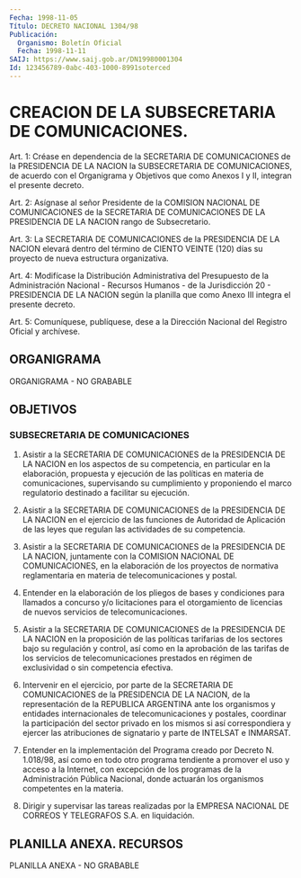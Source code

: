 ```yaml
---
Fecha: 1998-11-05
Título: DECRETO NACIONAL 1304/98
Publicación:
  Organismo: Boletín Oficial
  Fecha: 1998-11-11
SAIJ: https://www.saij.gob.ar/DN19980001304
Id: 123456789-0abc-403-1000-8991soterced
---
```

# CREACION DE LA SUBSECRETARIA DE COMUNICACIONES.

<a id="1"></a>
Art. 1: Créase en dependencia de la SECRETARIA DE COMUNICACIONES de la PRESIDENCIA  DE  LA NACION la SUBSECRETARIA DE COMUNICACIONES, de acuerdo con el Organigrama  y Objetivos que como Anexos I y II, integran el presente decreto.

<a id="2"></a>
Art.  2: Asígnase al señor Presidente de la COMISION  NACIONAL  DE COMUNICACIONES de la SECRETARIA DE COMUNICACIONES DE LA PRESIDENCIA DE LA NACION rango de Subsecretario.

<a id="3"></a>
Art. 3:  La  SECRETARIA  DE COMUNICACIONES de la PRESIDENCIA DE LA NACION elevará dentro del término  de  CIENTO  VEINTE (120) días su proyecto de nueva estructura organizativa.

<a id="4"></a>
Art. 4: Modifícase la Distribución Administrativa  del Presupuesto de la Administración Nacional - Recursos Humanos - de la Jurisdicción  20  - PRESIDENCIA DE LA NACION según la planilla  que como Anexo III integra el presente decreto.

<a id="5"></a>
Art. 5: Comuníquese,  publíquese, dese a la Dirección Nacional del Registro Oficial y archívese.

## ORGANIGRAMA

<a id="1"></a>
ORGANIGRAMA - NO GRABABLE

## OBJETIVOS

### SUBSECRETARIA DE COMUNICACIONES

<a id="1"></a>
1. Asistir a la SECRETARIA DE COMUNICACIONES  de  la PRESIDENCIA DE LA NACION  en  los  aspectos  de  su competencia, en particular  en  la  elaboración,  propuesta  y ejecución  de  las políticas en materia de comunicaciones, supervisando su cumplimiento  y  proponiendo  el  marco regulatorio  destinado  a facilitar su ejecución.

2. Asistir a la SECRETARIA DE COMUNICACIONES de la PRESIDENCIA DE LA  NACION  en  el  ejercicio  de  las funciones  de  Autoridad  de Aplicación  de  las  leyes  que  regulan   las  actividades  de  su competencia.

3. Asistir a la SECRETARIA DE COMUNICACIONES de la PRESIDENCIA DE LA NACION, juntamente con la COMISION NACIONAL  DE  COMUNICACIONES, en  la  elaboración de los proyectos de normativa reglamentaria  en materia de  telecomunicaciones y postal.

4.  Entender  en  la  elaboración  de  los  pliegos  de  bases  y condiciones    para  llamados  a  concurso y/o licitaciones para el otorgamiento de licencias de nuevos servicios de telecomunicaciones.

5. Asistir a la SECRETARIA DE COMUNICACIONES de la PRESIDENCIA DE LA  NACION en la proposición de las  políticas  tarifarias  de  los sectores    bajo su regulación y control, así como en la aprobación de las tarifas  de los servicios de telecomunicaciones prestados en régimen de exclusividad o sin competencia efectiva.

6. Intervenir en  el  ejercicio,  por  parte  de la SECRETARIA DE COMUNICACIONES de la PRESIDENCIA DE LA NACION, de la representación de  la REPUBLICA ARGENTINA ante los  organismos  y entidades internacionales   de  telecomunicaciones  y  postales, coordinar la participación del sector privado en los mismos si así correspondiera y ejercer las  atribuciones de signatario y parte de INTELSAT e INMARSAT.

7. Entender en la implementación  del Programa creado por Decreto N. 1.018/98, así como en todo otro programa  tendiente a promover el uso y acceso a la Internet, con excepción de  los  programas de la Administración  Pública  Nacional, donde actuarán los  organismos competentes en la materia.

8. Dirigir y supervisar las  tareas  realizadas  por  la  EMPRESA NACIONAL DE CORREOS Y TELEGRAFOS S.A. en liquidación.

## PLANILLA ANEXA. RECURSOS

<a id="1"></a>
PLANILLA ANEXA - NO GRABABLE